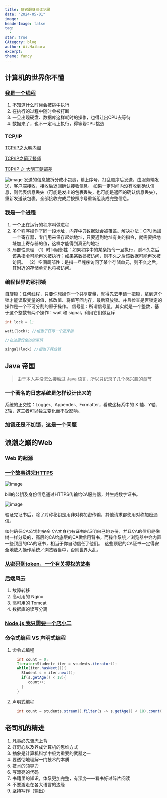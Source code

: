 ```yaml
---
title: 码农翻身阅读记录
date: "2024-05-01"
image: 
headerImage: false
tag:
  -
star: true
CAtegory: blog
author: Ai.Haibara
excerpt: 
theme: fancy
---
```


## 计算机的世界你不懂

### [我是一个线程](https://mp.weixin.qq.com/s?__biz=MzAxOTc0NzExNg==&mid=416915373&idx=1&sn=f80a13b099237534a3ef777d511d831a&scene=21#wechat_redirect)
1. 不知道什么时候会被挑中执行
2. 在执行的过程中随时会被打断
3. 一旦出现硬盘、数据库这样耗时的操作，也得让出CPU去等待
4. 数据来了，也不一定马上执行，得等着CPU挑选
### TCP/IP
 [TCP/IP之大明内阁](https://mp.weixin.qq.com/s?__biz=MzAxOTc0NzExNg==&mid=2665513375&idx=1&sn=e11745d5cb28fa1f89465f8d0e5fae1a&chksm=80d679dcb7a1f0CAdec0a1db45b3fa3f6eabde4a9e56a77acf551fbc1511e6b8f055ee2c97e3&scene=27#wechat_redirect)

 [TCP/IP之蓟辽督师](https://mp.weixin.qq.com/s?__biz=MzAxOTc0NzExNg==&mid=2665513384&idx=1&sn=82c45e4430618270a744e212d2f57990&chksm=80d679ebb7a1f0fd27fe1814765a0e60b1c293CA4e09403271b4bb3f38f317439956fdCA1bc1&scene=27#wechat_redirect)
 
 [TCP/IP 之 大明王朝邮差](https://mp.weixin.qq.com/s?__biz=MzAxOTc0NzExNg==&mid=2665513094&idx=1&sn=a2accfc41107ac08d74ec3317995955e&scene=27#wechat_redirect)
 
 ![image](https://github.com/LZS911/LZS911.github.io/assets/42765421/1308d4ae-c17d-478d-aab8-12ea19ad538b)
 发送的信息被拆分成小包裹，编上序号，打乱顺序后发送，由服务端发送，客户端接收，接收后返回确认接收信息。
 如果一定时间内没有收到确认信息，则代表信息丢失（可能是发出的包裹丢失，也可能是返回的确认信息丢失），重新发送该包裹。全部接收完成后按照序号重新组装成完整信息。
### 我是一个进程
1. 一个正在运行的程序叫做进程
2. 多个程序操作了同一段地址，内存中的数据就会被覆盖。解决办法：CPU添加一个寄存器，专门用来保存起始地址，只要遇到地址有关的指令，就需要把地址加上寄存器的值，这样才能得到真正的地址
3. 局部性原理
 （1）时间局部性：如果程序中的某条指令一旦执行，则不久之后该条指令可能再次被执行；如果某数据被访问，则不久之后该数据可能再次被访问。
 （2）空间局部性：是指一旦程序访问了某个存储单元，则不久之后，其附近的存储单元也将被访问。

### 编程世界的那把锁
自旋锁：任何线程，只要你想操作一个共享变量，就得先去申请一把锁，拿到这个锁才能读取变量的值，修改值、将值写回内存，最后释放锁。并且检查是否锁定的操作是一个不可分割的原子操作。
信号量：所谓信号量，其实就是一个整数，基于这个整数有两个操作：wait 和 signal。利用它们做互斥
```c++
int lock = 1;

wati(lock); //相当于获得一个互斥锁

//在这里安全的做事情

singal(lock) //相当于释放锁
```

## Java 帝国
>由于本人并没怎么接触过 Java 语言，所以只记录了几个感兴趣的章节

### 一个著名的日志系统是怎样设计出来的
系统的正交性：Logger、Appender、Formatter，看成坐标系中的 X 轴、Y轴、Z轴，这三者可以独立变化而不受影响。

### [加锁还是不加锁，这是一个问题](https://mp.weixin.qq.com/s/qJNQeuDWjRCxkSG2nSK5Uw)

## 浪潮之巅的Web

### Web 的起源
### [一个故事讲完HTTPS](https://mp.weixin.qq.com/s?__biz=MzAxOTc0NzExNg==&mid=2665513779&idx=1&sn=a1de58690ad4f95111e013254a026CA2&chksm=80d67b70b7a1f26697fa1626b3e9830dbdf4857d7a9528d22662f2e43af149265c4fd1b60024&scene=27#wechat_redirect)

![image](https://github.com/LZS911/LZS911.github.io/assets/42765421/cdbfc101-7b51-4311-a934-f657c34b9078)

bill的公钥及身份信息通过HTTPS传输给CA服务器，并生成数字证书。

![image](https://github.com/LZS911/LZS911.github.io/assets/42765421/013fa26c-f94b-4bda-9cb1-fd10709f4e28)

验证完证书后，除了对称秘钥是用非对称加密传输，其他请求都使用对称加密通信。

如何确保CA公钥的安全
CA本身也有证书来证明自己的身份，并且CA的信用是像树一样分级的，高层的CA给底层的CA做信用背书，而操作系统／浏览器中会内置一些顶层的CA的证书，相当于你自动信任了他们。　这些顶层的CA证书一定得安全地放入操作系统／浏览器当中，否则世界大乱。

### [从密码到token，一个有关授权的故事](https://mp.weixin.qq.com/s?__biz=MzAxOTc0NzExNg==&mid=2665513744&idx=1&sn=93d0db97cfd67422bcd21c8afd00f495&chksm=80d67b53b7a1f24537fdc7c10eb2783357c1f8c65ad55601a722216d2293ae3fb7b1c16e5449&scene=27#wechat_redirect)

### 后端风云
1. 故障转移
2. 高可用的 Nginx
3. 高可用的 Tomcat
4. 数据库的读写分离

### [Node.js 我只需要一个店小二](https://blog.csdn.net/coderising/article/details/100021138)

### 命令式编程 VS 声明式编程

1. 命令式编程
   ```java
     int count = 0;
     Iterator<Student> iter = students.iterator();
     while(iter.hasNext()){
       Student s = iter.next();
       if(s.getAge() < 18){
          count++;
       }
     }
   ```
   
2. 声明式编程
   ```java
     int count = students.stream().filter(s -> s.getAge() < 18).count();
   ```

## 老司机的精进
1. 凡事必先骑虎上背
2. 好奇心以及养成计算机的思维方式
3. 抽象是计算机科学中极为重要的武器之一
4. 要透彻地理解一门技术的本质
5. 技术的领导力
6. 写漂亮的代码
7. 书籍里的知识，体系更加完整，有深度——看书好过碎片阅读
8. 不要游走在各大语言的边缘
9. 坚持写作（输出）
